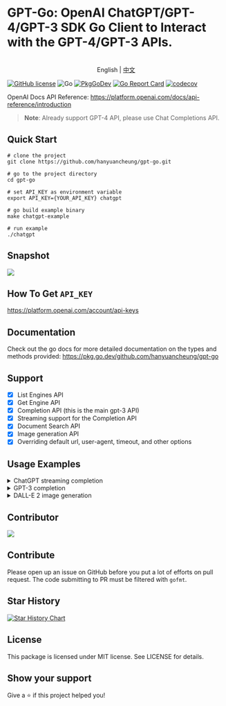 GPT-Go: OpenAI ChatGPT/GPT-4/GPT-3 SDK Go Client to Interact with the GPT-4/GPT-3 APIs.
========================

<p align="center">
    <br> English | <a href="README-CN.md">中文</a>
</p>

[![GitHub license](https://img.shields.io/badge/license-MIT-blue.svg)](https://raw.githubusercontent.com/csuzhang/gpt-go/main/LICENSE) ![Go](https://github.com/hanyuancheung/gpt-go/workflows/Go/badge.svg)
[![PkgGoDev](https://pkg.go.dev/badge/github.com/hanyuancheung/gpt-go)](https://pkg.go.dev/github.com/hanyuancheung/gpt-go)
[![Go Report Card](https://goreportcard.com/badge/hanyuancheung/gpt-go)](https://goreportcard.com/report/hanyuancheung/gpt-go)
[![codecov](https://codecov.io/gh/hanyuancheung/gpt-go/branch/main/graph/badge.svg)](https://codecov.io/gh/hanyuancheung/gpt-go)

OpenAI Docs API Reference: https://platform.openai.com/docs/api-reference/introduction

> **Note**: Already support GPT-4 API, please use Chat Completions API.

## Quick Start

```shell
# clone the project
git clone https://github.com/hanyuancheung/gpt-go.git

# go to the project directory
cd gpt-go

# set API_KEY as environment variable
export API_KEY={YOUR_API_KEY} chatgpt

# go build example binary
make chatgpt-example

# run example
./chatgpt
```

## Snapshot

![](img/chatgpt.gif)

## How To Get `API_KEY`

https://platform.openai.com/account/api-keys

## Documentation

Check out the go docs for more detailed documentation on the types and methods provided: https://pkg.go.dev/github.com/hanyuancheung/gpt-go

## Support

- [x] List Engines API
- [x] Get Engine API
- [x] Completion API (this is the main gpt-3 API)
- [x] Streaming support for the Completion API
- [x] Document Search API
- [x] Image generation API
- [x] Overriding default url, user-agent, timeout, and other options

## Usage Examples

<details>
<summary>ChatGPT streaming completion</summary>

```golang
func main() {
	client := gpt.NewClient("API_KEY")
	err := client.ChatCompletionStream(context.Background(), &gpt.ChatCompletionRequest{
		Model: gpt.GPT3Dot5Turbo,
		Messages: []gpt.ChatCompletionRequestMessage{
			{
				Role:    "user",
				Content: "Hello!",
			},
		},
	}, func(response *gpt.ChatCompletionStreamResponse) {
		fmt.Print(response.Choices[0].Delta.Content)
	})
	if err != nil {
		fmt.Printf("ChatCompletionStream error: %v\n", err)
		return
	}
}
```
</details>

<details>
<summary>GPT-3 completion</summary>

```golang
func main() {
	client := gpt.NewClient("API_KEY")
	rsp, err := client.CompletionWithEngine(context.Background(), &gpt.CompletionRequest{
		Model:  gpt.TextDavinci003Engine,
		Prompt: []string{"Hello!"},
	})
	if err != nil {
		fmt.Printf("ChatCompletionStream error: %v\n", err)
		return
	}
	fmt.Print(rsp.Choices[0].Text)
}
```
</details>

<details>
<summary>DALL-E 2 image generation</summary>

```golang
func main() {
	client := gpt.NewClient("API_KEY")
	rsp, err := client.Image(context.Background(), &gpt.ImageRequest{
		Prompt: "Chicken",
	})
	if err != nil {
		fmt.Printf("ChatCompletionStream error: %v\n", err)
		return
	}
	fmt.Print(rsp.Data[0].URL)
}
```
</details>

## Contributor

<a href="https://github.com/hanyuancheung/gpt-go/graphs/contributors">
  <img src="https://contrib.rocks/image?repo=hanyuancheung/gpt-go" />
</a>

## Contribute

Please open up an issue on GitHub before you put a lot of efforts on pull request.
The code submitting to PR must be filtered with `gofmt`.

## Star History

[![Star History Chart](https://api.star-history.com/svg?repos=hanyuancheung/gpt-go&type=Date)](https://star-history.com/#hanyuancheung/gpt-go&Date)

## License

This package is licensed under MIT license. See LICENSE for details.

## Show your support

Give a ⭐️ if this project helped you!
